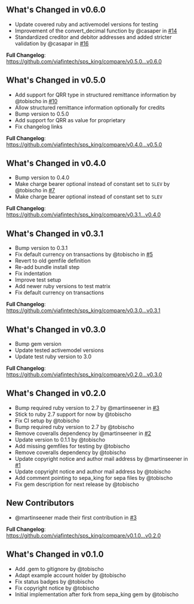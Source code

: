 ## What's Changed in v0.6.0
* Update covered ruby and activemodel versions for testing
* Improvement of the convert_decimal function by @casaper in [#14](https://github.com/viafintech/sps_king/pull/14)
* Standardized creditor and debitor addresses and added stricter validation by @casapar in [#16](https://github.com/viafintech/sps_king/pull/16)

**Full Changelog**: https://github.com/viafintech/sps_king/compare/v0.5.0...v0.6.0

## What's Changed in v0.5.0
* Add support for QRR type in structured remittance information by @tobischo in [#10](https://github.com/viafintech/sps_king/pull/10)
* Allow structured remittance information optionally for credits
* Bump version to 0.5.0
* Add support for QRR as value for proprietary
* Fix changelog links

**Full Changelog**: https://github.com/viafintech/sps_king/compare/v0.4.0...v0.5.0

## What's Changed in v0.4.0
* Bump version to 0.4.0
* Make charge bearer optional instead of constant set to `SLEV` by @tobischo in [#7](https://github.com/viafintech/sps_king/pull/7)
* Make charge bearer optional instead of constant set to `SLEV`

**Full Changelog**: https://github.com/viafintech/sps_king/compare/v0.3.1...v0.4.0

## What's Changed in v0.3.1
* Bump version to 0.3.1
* Fix default currency on transactions by @tobischo in [#5](https://github.com/viafintech/sps_king/pull/5)
* Revert to old gemfile definition
* Re-add bundle install step
* Fix indentation
* Improve test setup
* Add newer ruby versions to test matrix
* Fix default currency on transactions

**Full Changelog**: https://github.com/viafintech/sps_king/compare/v0.3.0...v0.3.1

## What's Changed in v0.3.0
* Bump gem version
* Update tested activemodel versions
* Update test ruby version to 3.0

**Full Changelog**: https://github.com/viafintech/sps_king/compare/v0.2.0...v0.3.0

## What's Changed in v0.2.0
* Bump required ruby version to 2.7 by @martinseener in [#3](https://github.com/viafintech/sps_king/pull/3)
* Stick to ruby 2.7 support for now by @tobischo
* Fix CI setup by @tobischo
* Bump required ruby version to 2.7 by @tobischo
* Remove coveralls dependency by @martinseener in [#2](https://github.com/viafintech/sps_king/pull/2)
* Update version to 0.1.1 by @tobischo
* Add missing gemfiles for testing by @tobischo
* Remove coveralls dependency by @tobischo
* Update copyright notice and author mail address by @martinseener in [#1](https://github.com/viafintech/sps_king/pull/1)
* Update copyright notice and author mail address by @tobischo
* Add comment pointing to sepa_king for sepa files by @tobischo
* Fix gem description for next release by @tobischo

## New Contributors
* @martinseener made their first contribution in [#3](https://github.com/viafintech/sps_king/pull/3)

**Full Changelog**: https://github.com/viafintech/sps_king/compare/v0.1.0...v0.2.0

## What's Changed in v0.1.0
* Add .gem to gitignore by @tobischo
* Adapt example account holder by @tobischo
* Fix status badges by @tobischo
* Fix copyright notice by @tobischo
* Initial implementation after fork from sepa_king gem by @tobischo

<!-- generated by git-cliff -->
